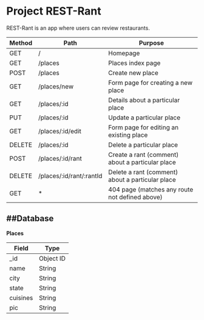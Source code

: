 # Project REST-Rant

REST-Rant is an app where users can review restaurants.

| Method | Path                     | Purpose                                          |
| ------ | ------------------------ | ------------------------------------------------ |
| GET    | /                        | Homepage                                         |
| GET    | /places                  | Places index page                                |
| POST   | /places                  | Create new place                                 |
| GET    | /places/new              | Form page for creating a new place               |
| GET    | /places/:id              | Details about a particular place                 |
| PUT    | /places/:id              | Update a particular place                        |
| GET    | /places/:id/edit         | Form page for editing an existing place          |
| DELETE | /places/:id              | Delete a particular place                        |
| POST   | /places/:id/rant         | Create a rant (comment) about a particular place |
| DELETE | /places/:id/rant/:rantId | Delete a rant (comment) about a particular place |
| GET    | \*                       | 404 page (matches any route not defined above)   |

## ##Database

**Places**

| **Field** | **Type**  |
| --------- | --------- |
| \_id      | Object ID |
| name      | String    |
| city      | String    |
| state     | String    |
| cuisines  | String    |
| pic       | String    |
